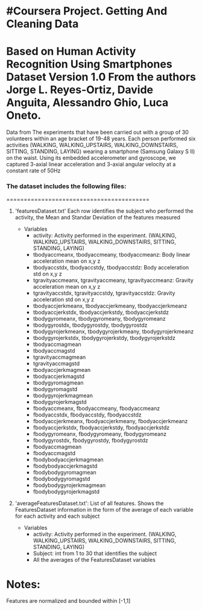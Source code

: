 #Coursera Project. Getting And Cleaning Data
==================================================================
Based on Human Activity Recognition Using Smartphones Dataset
Version 1.0
From the authors Jorge L. Reyes-Ortiz, Davide Anguita, Alessandro Ghio, Luca Oneto.
==================================================================


Data from The experiments that have been carried out with a group of 30 volunteers within an age bracket of 19-48 years. Each person performed six activities (WALKING, WALKING_UPSTAIRS, WALKING_DOWNSTAIRS, SITTING, STANDING, LAYING) wearing a smartphone (Samsung Galaxy S II) on the waist. Using its embedded accelerometer and gyroscope, we captured 3-axial linear acceleration and 3-axial angular velocity at a constant rate of 50Hz



### The dataset includes the following files:
=========================================

1. 'featuresDataset.txt' 
Each row identifies the subject who performed the activity, the Mean and Standar Deviation of the features measured
	* Variables
		* activity: Activity performed in the experiment. (WALKING, WALKING_UPSTAIRS, WALKING_DOWNSTAIRS, SITTING, STANDING, LAYING)
		* tbodyaccmeanx, tbodyaccmeany, tbodyaccmeanz: Body linear acceleration mean on x,y z
		* tbodyaccstdx, tbodyaccstdy, tbodyaccstdz: Body acceleration std on x,y z
		* tgravityaccmeanx, tgravityaccmeany, tgravityaccmeanz: Gravity acceleration mean on x,y z
		* tgravityaccstdx, tgravityaccstdy, tgravityaccstdz: Gravity acceleration std on x,y z
		* tbodyaccjerkmeanx, tbodyaccjerkmeany, tbodyaccjerkmeanz 
		* tbodyaccjerkstdx, tbodyaccjerkstdy, tbodyaccjerkstdz
		* tbodygyromeanx, tbodygyromeany, tbodygyromeanz
		* tbodygyrostdx, tbodygyrostdy, tbodygyrostdz
		* tbodygyrojerkmeanx, tbodygyrojerkmeany, tbodygyrojerkmeanz
		* tbodygyrojerkstdx, tbodygyrojerkstdy, tbodygyrojerkstdz
		* tbodyaccmagmean
		* tbodyaccmagstd
		* tgravityaccmagmean
		* tgravityaccmagstd 
		* tbodyaccjerkmagmean
		* tbodyaccjerkmagstd
		* tbodygyromagmean
		* tbodygyromagstd
		* tbodygyrojerkmagmean
		* tbodygyrojerkmagstd
		* fbodyaccmeanx, fbodyaccmeany, fbodyaccmeanz
		* fbodyaccstdx, fbodyaccstdy, fbodyaccstdz
		* fbodyaccjerkmeanx, fbodyaccjerkmeany, fbodyaccjerkmeanz
		* fbodyaccjerkstdx, fbodyaccjerkstdy, fbodyaccjerkstdz
		* fbodygyromeanx, fbodygyromeany, fbodygyromeanz
		* fbodygyrostdx, fbodygyrostdy, fbodygyrostdz
		* fbodyaccmagmean
		* fbodyaccmagstd
		* fbodybodyaccjerkmagmean
		* fbodybodyaccjerkmagstd
		* fbodybodygyromagmean 
		* fbodybodygyromagstd
		* fbodybodygyrojerkmagmean
		* fbodybodygyrojerkmagstd

2. 'averageFeaturesDataset.txt': List of all features.
Shows the FeaturesDataset information in the form of the average of each variable for each activity and each subject 
	* Variables
		* activity: Activity performed in the experiment. (WALKING, WALKING_UPSTAIRS, WALKING_DOWNSTAIRS, SITTING, STANDING, LAYING)
		* Subject: int from 1 to 30 that identifies the subject
		* All the averages of the FeaturesDataset variables 
		
	
Notes: 
======
Features are normalized and bounded within [-1,1]
